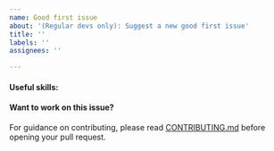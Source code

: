 ```yaml
---
name: Good first issue
about: '(Regular devs only): Suggest a new good first issue'
title: ''
labels: ''
assignees: ''

---
```


<!-- Needs the label "good first issue" assigned manually before or after opening -->

<!-- A good first issue is an uncontroversial issue, that has a relatively unique and obvious solution -->

<!-- Motivate the issue and explain the solution briefly -->

#### Useful skills:

<!-- (For example, “C++11 std::thread”, “Qt5 GUI and async GUI design” or “basic understanding of Koyotecoin mining and the Koyotecoin Core RPC interface”.) -->

#### Want to work on this issue?

For guidance on contributing, please read [CONTRIBUTING.md](https://github.com/koyotecoin/koyotecoin/blob/master/CONTRIBUTING.md) before opening your pull request.
